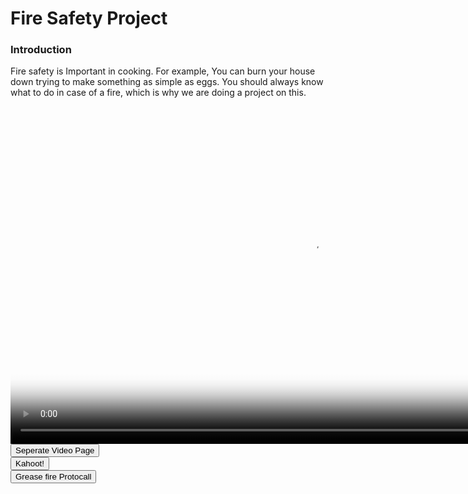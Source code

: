 <html>
  <h1>
    Fire Safety Project
  </h1>
  <h3>
    Introduction
  </h3>  
  <p>
    Fire safety is Important in cooking. For example, You can burn your house down trying to make something as simple as eggs. You should     always know what to do in case of a fire, which is why we are doing a project on this.
  </p>
  <video src="PlaceholderVideo.mp4" poster="Poster.png" width="960" height="540" controls preload></video>
  <!-- It works just go to site -->
  <!-- Neat bro!-->
  <button onclick="window.location.href = 'video';">Seperate Video Page</button>
  <br>
  <button onclick="window.location.href = 'kahoot';">Kahoot!</button>
  <br>
   <button onclick="window.location.href = 'greasefire';">Grease fire Protocall</button>
</html>
